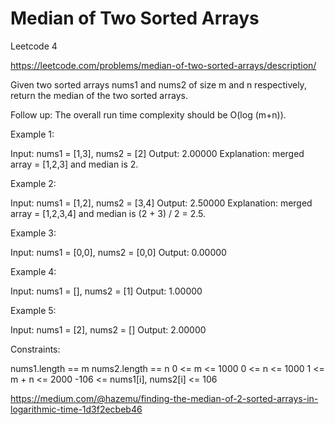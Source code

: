 # Median of Two Sorted Arrays


Leetcode 4

https://leetcode.com/problems/median-of-two-sorted-arrays/description/


Given two sorted arrays nums1 and nums2 of size m and n respectively, return the median of the two sorted arrays.

Follow up: The overall run time complexity should be O(log (m+n)).

 

Example 1:

Input: nums1 = [1,3], nums2 = [2]
Output: 2.00000
Explanation: merged array = [1,2,3] and median is 2.

Example 2:

Input: nums1 = [1,2], nums2 = [3,4]
Output: 2.50000
Explanation: merged array = [1,2,3,4] and median is (2 + 3) / 2 = 2.5.

Example 3:

Input: nums1 = [0,0], nums2 = [0,0]
Output: 0.00000

Example 4:

Input: nums1 = [], nums2 = [1]
Output: 1.00000

Example 5:

Input: nums1 = [2], nums2 = []
Output: 2.00000
 

Constraints:

nums1.length == m
nums2.length == n
0 <= m <= 1000
0 <= n <= 1000
1 <= m + n <= 2000
-106 <= nums1[i], nums2[i] <= 106



https://medium.com/@hazemu/finding-the-median-of-2-sorted-arrays-in-logarithmic-time-1d3f2ecbeb46
